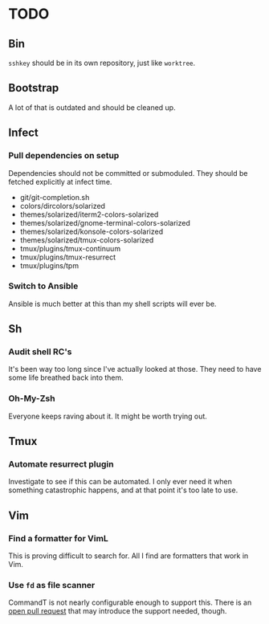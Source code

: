 # TODO

## Bin

`sshkey` should be in its own repository, just like `worktree`.

## Bootstrap

A lot of that is outdated and should be cleaned up.

## Infect

### Pull dependencies on setup

Dependencies should not be committed or submoduled. They should be fetched
explicitly at infect time.

* git/git-completion.sh
* colors/dircolors/solarized
* themes/solarized/iterm2-colors-solarized
* themes/solarized/gnome-terminal-colors-solarized
* themes/solarized/konsole-colors-solarized
* themes/solarized/tmux-colors-solarized
* tmux/plugins/tmux-continuum
* tmux/plugins/tmux-resurrect
* tmux/plugins/tpm

### Switch to Ansible

Ansible is much better at this than my shell scripts will ever be.

## Sh

### Audit shell RC's

It's been way too long since I've actually looked at those. They need to have
some life breathed back into them.

### Oh-My-Zsh

Everyone keeps raving about it. It might be worth trying out.

## Tmux

### Automate resurrect plugin

Investigate to see if this can be automated. I only ever need it when something
catastrophic happens, and at that point it's too late to use.

## Vim

### Find a formatter for VimL

This is proving difficult to search for. All I find are formatters that work in
Vim.

### Use `fd` as file scanner

CommandT is not nearly configurable enough to support this. There is an [open
pull request](https://github.com/wincent/command-t/pull/258) that may introduce
the support needed, though.
